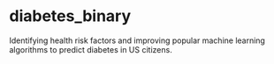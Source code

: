 # diabetes_binary
Identifying health risk factors and improving popular machine learning algorithms to predict diabetes in US citizens.
